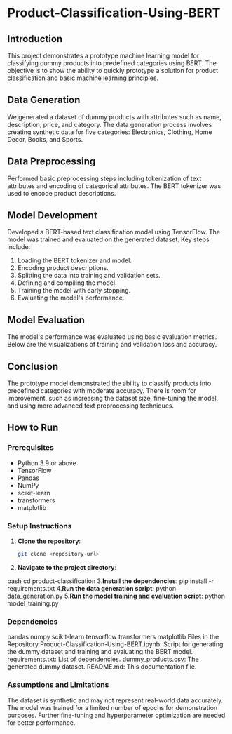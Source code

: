 # Product-Classification-Using-BERT

## Introduction
This project demonstrates a prototype machine learning model for classifying dummy products into predefined categories using BERT. The objective is to show the ability to quickly prototype a solution for product classification and basic machine learning principles.

## Data Generation
We generated a dataset of dummy products with attributes such as name, description, price, and category. The data generation process involves creating synthetic data for five categories: Electronics, Clothing, Home Decor, Books, and Sports.

## Data Preprocessing
Performed basic preprocessing steps including tokenization of text attributes and encoding of categorical attributes. The BERT tokenizer was used to encode product descriptions.

## Model Development
Developed a BERT-based text classification model using TensorFlow. The model was trained and evaluated on the generated dataset. Key steps include:

1. Loading the BERT tokenizer and model.
2. Encoding product descriptions.
3. Splitting the data into training and validation sets.
4. Defining and compiling the model.
5. Training the model with early stopping.
6. Evaluating the model's performance.

## Model Evaluation
The model's performance was evaluated using basic evaluation metrics. Below are the visualizations of training and validation loss and accuracy.

## Conclusion
The prototype model demonstrated the ability to classify products into predefined categories with moderate accuracy. There is room for improvement, such as increasing the dataset size, fine-tuning the model, and using more advanced text preprocessing techniques.

## How to Run

### Prerequisites
- Python 3.9 or above
- TensorFlow
- Pandas
- NumPy
- scikit-learn
- transformers
- matplotlib

### Setup Instructions

1. **Clone the repository**:
   ```bash
   git clone <repository-url>
2. **Navigate to the project directory**:

bash
cd product-classification
3.**Install the dependencies**:
pip install -r requirements.txt
4.**Run the data generation script**:
python data_generation.py
5.**Run the model training and evaluation script**:
python model_training.py
### Dependencies
pandas
numpy
scikit-learn
tensorflow
transformers
matplotlib
Files in the Repository
Product-Classification-Using-BERT.ipynb: Script for generating the dummy dataset and training and evaluating the BERT model.
requirements.txt: List of dependencies.
dummy_products.csv: The generated dummy dataset.
README.md: This documentation file.

### Assumptions and Limitations
The dataset is synthetic and may not represent real-world data accurately.
The model was trained for a limited number of epochs for demonstration purposes.
Further fine-tuning and hyperparameter optimization are needed for better performance.


